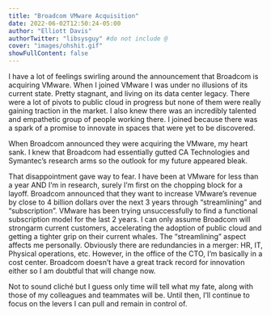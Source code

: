 ```yaml
---
title: "Broadcom VMware Acquisition"
date: 2022-06-02T12:50:24-05:00
author: "Elliott Davis"
authorTwitter: "libsysguy" #do not include @
cover: "images/ohshit.gif"
showFullContent: false
---
```


I have a lot of feelings swirling around the announcement that Broadcom is acquiring VMware. When I joined VMware I was under no illusions of its current state. Pretty stagnant, and living on its data center legacy. There were a lot of pivots to public cloud in progress but none of them were really gaining traction in the market. I also knew there was an incredibly talented and empathetic group of people working there. I joined because there was a spark of a promise to innovate in spaces that were yet to be discovered. 

When Broadcom announced they were acquiring the VMware, my heart sank. I knew that Broadcom had essentially gutted CA Technologies and Symantec’s research arms so the outlook for my future appeared bleak.

That disappointment gave way to fear. I have been at VMware for less than a year AND I’m in research, surely I’m first on the chopping block for a layoff. Broadcom announced that they want to increase VMware’s revenue by close to 4 billion dollars over the next 3 years through “streamlining” and “subscription”. VMware has been trying unsuccessfully to find a functional subscription model for the last 2 years. I can only assume Broadcom will strongarm current customers, accelerating the adoption of public cloud and getting a tighter grip on their current whales. The “streamlining” aspect affects me personally. Obviously there are redundancies in a merger: HR, IT, Physical operations, etc. However, in the office of the CTO, I’m basically in a cost center.  Broadcom doesn’t have a great track record for innovation either so I am doubtful that will change now.

Not to sound cliché but I guess only time will tell what my fate, along with those of my colleagues and teammates will be. Until then, I’ll continue to focus on the levers I can pull and remain in control of. 
